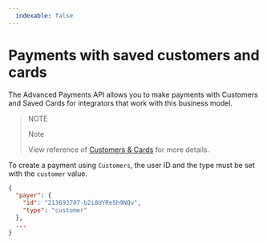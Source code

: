 ```yaml
---
  indexable: false
---
```

# Payments with saved customers and cards

The Advanced Payments API allows you to make payments with Customers and Saved Cards for integrators that work with this business model.

> NOTE
>
> Note
>
> View reference of [Customers & Cards](https://www.mercadopago[FAKER][URL][DOMAIN]/developers/en/guides/online-payments/checkout-api/advanced-integration) for more details.


To create a payment using `Customers`, the user ID and the type must be set with the `customer` value.

```json
{
  "payer": {
    "id": "213693707-b2i8UYRe5h9NQv",
    "type": "customer"
  },
  ...
}
```

